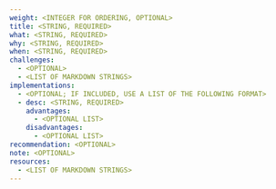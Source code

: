 ```yaml
---
weight: <INTEGER FOR ORDERING, OPTIONAL>
title: <STRING, REQUIRED>
what: <STRING, REQUIRED>
why: <STRING, REQUIRED>
when: <STRING, REQUIRED>
challenges:
  - <OPTIONAL>
  - <LIST OF MARKDOWN STRINGS>
implementations:
  - <OPTIONAL; IF INCLUDED, USE A LIST OF THE FOLLOWING FORMAT>
  - desc: <STRING, REQUIRED>
    advantages:
      - <OPTIONAL LIST>
    disadvantages:
      - <OPTIONAL LIST>
recommendation: <OPTIONAL>
note: <OPTIONAL>
resources:
  - <LIST OF MARKDOWN STRINGS>
---
```

<ADDITIONAL CONTENT HERE>
